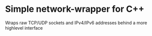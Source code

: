 # Simple network-wrapper for C++

Wraps raw TCP/UDP sockets and IPv4/IPv6 addresses behind a more highlevel interface
